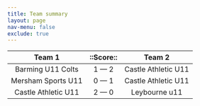 ```yaml
---
title: Team summary
layout: page
nav-menu: false
exclude: true
---
```




|       Team 1        |  ::Score::  |       Team 2        |
|:-------------------:|:-----------:|:-------------------:|
|  Barming U11 Colts  | 1 &mdash; 2 | Castle Athletic U11 |
| Mersham Sports U11  | 0 &mdash; 1 | Castle Athletic U11 |
| Castle Athletic U11 | 2 &mdash; 0 |    Leybourne u11    |

 <br /><br /><br />